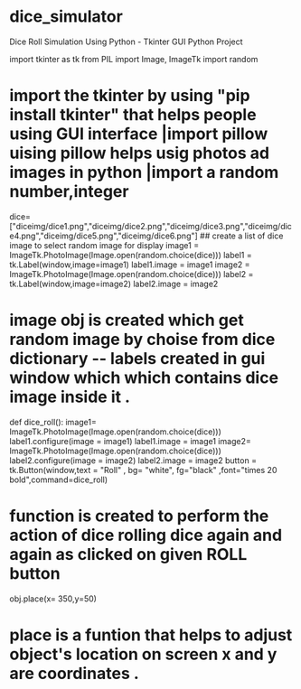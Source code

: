 # dice_simulator
Dice Roll Simulation Using Python - Tkinter GUI Python Project

import tkinter as tk
from PIL import Image, ImageTk
import random
# import the tkinter by using "pip install tkinter" that helps people using GUI interface |import pillow uising pillow helps usig photos ad images in python |import a random number,integer

dice=["diceimg/dice1.png","diceimg/dice2.png","diceimg/dice3.png","diceimg/dice4.png","diceimg/dice5.png","diceimg/dice6.png"] ## create a list of dice image to select random image for display
image1 = ImageTk.PhotoImage(Image.open(random.choice(dice)))
label1 = tk.Label(window,image=image1)
label1.image = image1
image2 = ImageTk.PhotoImage(Image.open(random.choice(dice)))
label2 = tk.Label(window,image=image2)
label2.image = image2
# image obj is created which get random image by choise from dice dictionary -- labels created in gui window which which contains dice image inside it .

def dice_roll():
    image1= ImageTk.PhotoImage(Image.open(random.choice(dice)))
    label1.configure(image = image1)
    label1.image = image1
    image2= ImageTk.PhotoImage(Image.open(random.choice(dice)))
    label2.configure(image = image2)
    label2.image = image2
button = tk.Button(window,text = "Roll" , bg= "white", fg="black" ,font="times 20 bold",command=dice_roll)

# function is created to perform the action of dice rolling dice again and again as clicked on given ROLL button 
obj.place(x= 350,y=50)
# place is a funtion that helps to adjust object's location on screen x and y are coordinates .
